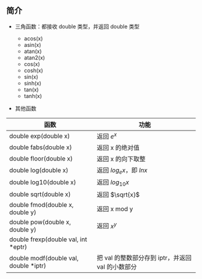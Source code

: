 ## 简介

+ 三角函数：都接收 double 类型，并返回 double 类型
  + acos(x)
  + asin(x)
  + atan(x)
  + atan2(x)
  + cos(x)
  + cosh(x)
  + sin(x)
  + sinh(x)
  + tan(x)
  + tanh(x)

+ 其他函数

|函数|功能|
|-|-|
double exp(double x)|返回 $e^x$
double fabs(double x)|返回 x 的绝对值
double floor(double x)|返回 x 的向下取整
double log(double x)|返回 $log_ex$，即 $lnx$
double log10(double x)|返回 $log_{10}x$
double sqrt(double x)|返回 $\sqrt{x}$
double fmod(double x, double y)|返回 x mod y
double pow(double x, double y)|返回 $x^y$
double frexp(double val, int *eptr)|
double modf(double val, double *iptr)|把 val 的整数部分存到 iptr，并返回 val 的小数部分